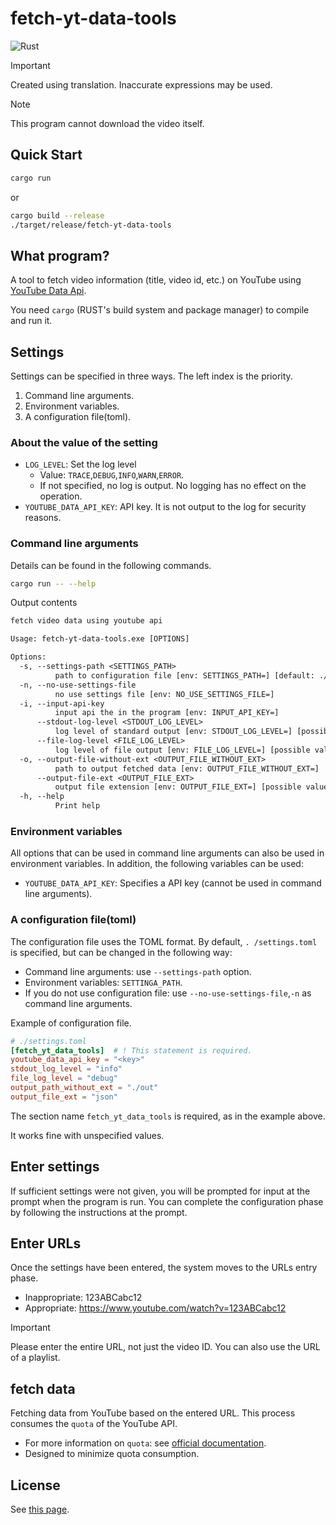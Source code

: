 # fetch-yt-data-tools

![Rust](https://img.shields.io/badge/-Rust-6e412b.svg?logo=rust&style=plastic)

> [!IMPORTANT]
> Created using translation. Inaccurate expressions may be used.
<!-- >> [!NOTE]
> このリポジトリを使用した[video_downloader]()では、動画自体のダウンロードも可能です。 -->

> [!NOTE]
> This program cannot download the video itself.

## Quick Start

```bash
cargo run
```

or

```bash
cargo build --release
./target/release/fetch-yt-data-tools
```

## What program?

A tool to fetch video information (title, video id, etc.) on YouTube using [YouTube Data Api](https://developers.google.com/youtube/v3).

You need `cargo` (RUST's build system and package manager) to compile and run it.

## Settings

Settings can be specified in three ways. The left index is the priority.

1. Command line arguments.
2. Environment variables.
3. A configuration file(toml).

### About the value of the setting

- `LOG_LEVEL`: Set the log level
    - Value: `TRACE`,`DEBUG`,`INFO`,`WARN`,`ERROR`.
    - If not specified, no log is output. No logging has no effect on the operation.
- `YOUTUBE_DATA_API_KEY`: API key. It is not output to the log for security reasons.

### Command line arguments

Details can be found in the following commands.

```bash
cargo run -- --help
```

Output contents

```txt
fetch video data using youtube api

Usage: fetch-yt-data-tools.exe [OPTIONS]

Options:
  -s, --settings-path <SETTINGS_PATH>
          path to configuration file [env: SETTINGS_PATH=] [default: ./settings.toml]
  -n, --no-use-settings-file
          no use settings file [env: NO_USE_SETTINGS_FILE=]
  -i, --input-api-key
          input api the in the program [env: INPUT_API_KEY=]
      --stdout-log-level <STDOUT_LOG_LEVEL>
          log level of standard output [env: STDOUT_LOG_LEVEL=] [possible values: trace, debug, info, warn, error]
      --file-log-level <FILE_LOG_LEVEL>
          log level of file output [env: FILE_LOG_LEVEL=] [possible values: trace, debug, info, warn, error]
  -o, --output-file-without-ext <OUTPUT_FILE_WITHOUT_EXT>
          path to output fetched data [env: OUTPUT_FILE_WITHOUT_EXT=]
      --output-file-ext <OUTPUT_FILE_EXT>
          output file extension [env: OUTPUT_FILE_EXT=] [possible values: json, yaml]
  -h, --help
          Print help
```

### Environment variables

All options that can be used in command line arguments can also be used in environment variables. In addition, the following variables can be used:

- `YOUTUBE_DATA_API_KEY`: Specifies a API key (cannot be used in command line arguments).

### A configuration file(toml)

The configuration file uses the TOML format. By default, `. /settings.toml` is specified, but can be changed in the following way:

- Command line arguments: use `--settings-path` option.
- Environment variables: `SETTINGA_PATH`.
- If you do not use configuration file: use `--no-use-settings-file`,`-n` as command line arguments.

Example of configuration file.

```toml
# ./settings.toml
[fetch_yt_data_tools]  # ! This statement is required.
youtube_data_api_key = "<key>"
stdout_log_level = "info"
file_log_level = "debug"
output_path_without_ext = "./out"
output_file_ext = "json"
```

The section name `fetch_yt_data_tools` is required, as in the example above.

It works fine with unspecified values.

## Enter settings

If sufficient settings were not given, you will be prompted for input at the prompt when the program is run. You can complete the configuration phase by following the instructions at the prompt.

## Enter URLs

Once the settings have been entered, the system moves to the URLs entry phase.

- Inappropriate: 123ABCabc12
- Appropriate: https://www.youtube.com/watch?v=123ABCabc12

> [!IMPORTANT]
> Please enter the entire URL, not just the video ID. You can also use the URL of a playlist.

## fetch data

Fetching data from YouTube based on the entered URL. This process consumes the `quota` of the YouTube API.

- For more information on `quota`: see [official documentation](https://developers.google.com/youtube/v3/determine_quota_cost).
- Designed to minimize quota consumption.

## License

See [this page](README.md#license).
